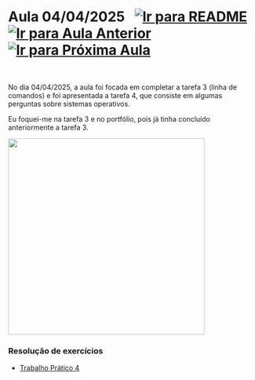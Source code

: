# Aula 04/04/2025 &nbsp; [![Ir para README](https://img.shields.io/badge/Indice-Verde?style=for-the-badge)](../README.md#indice) &nbsp; [![Ir para Aula Anterior](https://img.shields.io/badge/Anterior-Aula%206-007ACC?style=for-the-badge)](../aulas/28-03-2025.md) [![Ir para Próxima Aula](https://img.shields.io/badge/Próxima-Aula%208-007ACC?style=for-the-badge)](../aulas/11-04-2025.md)

<br>

<p>  
No dia 04/04/2025, a aula foi focada em completar a tarefa 3 (linha de comandos) e foi apresentada a tarefa 4, que consiste em algumas perguntas sobre sistemas operativos.  
</p>

<p>  
Eu foquei-me na tarefa 3 e no portfólio, pois já tinha concluído anteriormente a tarefa 3.  
</p>

<img src="https://github.com/user-attachments/assets/1cf8d843-6f0e-402b-a60b-d9cfe66b7f57" width="400">

### Resolução de exercícios

- [Trabalho Prático 4](../fichas/trabalho_pratico_4.pdf)



